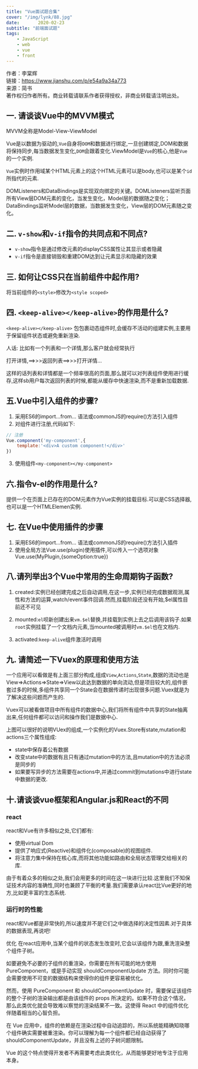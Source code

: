 ```yaml
---
title: "Vue面试题合集"
cover: "/img/lynk/88.jpg"
date:       2020-02-23
subtitle: "前端面试题"
tags:
	- JavaScript
	- web
	- vue
	- front
---
```




作者：李棠辉  
链接：https://www.jianshu.com/p/e54a9a34a773  
来源：简书  
著作权归作者所有。商业转载请联系作者获得授权，非商业转载请注明出处。  

## 一. 请谈谈Vue中的MVVM模式
MVVM全称是Model-View-ViewModel

Vue是以数据为驱动的,`Vue`自身将`DOM`和数据进行绑定,一旦创建绑定,DOM和数据将保持同步,每当数据发生变化,`DOM`会跟着变化.ViewModel是`Vue`的核心,他是`Vue`的一个实例.

`Vue`实例时作用域某个HTML元素上的这个HTML元素可以是body,也可以是某个`id`所指代的元素.

DOMListeners和DataBindings是实现双向绑定的关键。DOMListeners监听页面所有View层DOM元素的变化，当发生变化，Model层的数据随之变化；DataBindings监听Model层的数据，当数据发生变化，View层的DOM元素随之变化。


## 二. `v-show`和`v-if`指令的共同点和不同点?
- `v-show`指令是通过修改元素的displayCSS属性让其显示或者隐藏
- `v-if`指令是直接销毁和重建DOM达到让元素显示和隐藏的效果

## 三. 如何让CSS只在当前组件中起作用?
将当前组件的`<style>`修改为`<style scoped>`

## 四. `<keep-alive></keep-alive>`的作用是什么?
`<keep-alive></keep-alive>` 包包裹动态组件时,会缓存不活动的组建实例,主要用于保留组件状态或避免重新渲染.

人话: 比如有一个列表和一个详情,那么客户就会经常执行

打开详情,==>>>返回列表==>>>打开详情...


这样的话列表和详情都是一个频率很高的页面,那么就可以对列表组件使用<keep-alive></keep-alive>进行缓存,这样sb用户每次返回列表的时候,都能从缓存中快速渲染,而不是重新加载数据.


## 五.Vue中引入组件的步骤?
1. 采用ES6的import...from... 语法或commonJS的require()方法引入组件
2. 对组件进行注册,代码如下:
```javascript
// 注册
Vue.component('my-component',{
    template:'<div>A custom component!</div>'
})
```
3. 使用组件`<my-component></my-component>`

## 六.指令v-el的作用是什么?
提供一个在页面上已存在的DOM元素作为Vue实例的挂载目标.可以是CSS选择器,也可以是一个HTMLElemen实例. 

## 七. 在Vue中使用插件的步骤
1. 采用ES6的import...from... 语法或commonJS的require()方法引入插件
2. 使用全局方法Vue.use(plugin)使用插件,可以传入一个选项对象Vue.use(MyPlugin,{someOption:true})

## 八.请列举出3个Vue中常用的生命周期钩子函数?
1. created:实例已经创建完成之后自动调用,在这一步,实例已经完成数据观测,属性和方法的运算,watch/event事件回调.然而,挂载阶段还没有开始,$el属性目前还不可见

2. mounted:`el`呗新创建出来`vm.$el`替换,并挂载到实例上去之后调用该钩子.如果`root`实例挂载了一个文档内元素,当mounted被调用时`vm.$el`也在文档内.

3. activated:`keep-alive`组件激活时调用

## 九. 请简述一下Vuex的原理和使用方法
一个应用可以看做是有上面三部分构成,组成`View`,`Actions`,`State`,数据的流动也是View=>Actions=>State=>View以此达到数据的单向流动,但是项目较大的,组件嵌套过多的时候,多组件共享同一个State会在数据传递时出现很多问题.Vuex就是为了解决这些问题而产生的.

Vuex可以被看做项目中所有组件的数据中心,我们将所有组件中共享的State抽离出来,任何组件都可以访问和操作我们是数据中心.

上图可以很好的说明VUex的组成,一个实例化的Vuex.Store有state,mutation和actions三个属性组成:
- state中保存着公有数据
- 改变state中的数据有且只有通过mutation中的方法,且mutation中的方法必须是同步的
- 如果要写异步的方法需要在actions中,并通过commit到mutations中进行state中数据的更改.

## 十.请谈谈vue框架和Angular.js和React的不同

### react
react和Vue有许多相似之处,它们都有:
- 使用virtual Dom
- 提供了响应式(Reactive)和组件化(composable)的视图组件.
- 将注意力集中保持在核心库,而将其他功能如路由和全局状态管理交给相关的库.

由于有着众多的相似之处,我们会用更多的时间在这一块进行比较.这里我们不知保证技术内容的准确性,同时也兼顾了平衡的考量.我们需要承认react比Vue更好的地方,比如更丰富的生态系统.

### 运行时的性能
react和Vue都是非常快的,所以速度并不是它们之中做选择的决定性因素.对于具体的数据表现,再说吧!

优化
在react应用中,当某个组件的状态发生改变时,它会以该组件为跟,重洗渲染整个组件子树。

如要避免不必要的子组件的重渲染，你需要在所有可能的地方使用 PureComponent，或是手动实现 shouldComponentUpdate 方法。同时你可能会需要使用不可变的数据结构来使得你的组件更容易被优化。

然而，使用 PureComponent 和 shouldComponentUpdate 时，需要保证该组件的整个子树的渲染输出都是由该组件的 props 所决定的。如果不符合这个情况，那么此类优化就会导致难以察觉的渲染结果不一致。这使得 React 中的组件优化伴随着相当的心智负担。

在 Vue 应用中，组件的依赖是在渲染过程中自动追踪的，所以系统能精确知晓哪个组件确实需要被重渲染。你可以理解为每一个组件都已经自动获得了 shouldComponentUpdate，并且没有上述的子树问题限制。

Vue 的这个特点使得开发者不再需要考虑此类优化，从而能够更好地专注于应用本身。






